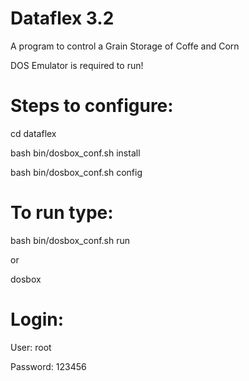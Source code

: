 # Dataflex 3.2

A program to control a Grain Storage of Coffe and Corn

DOS Emulator is required to run!

# Steps to configure:

cd dataflex

bash bin/dosbox_conf.sh install

bash bin/dosbox_conf.sh config

# To run type:

bash bin/dosbox_conf.sh run

or

dosbox

# Login:

User: root

Password: 123456

